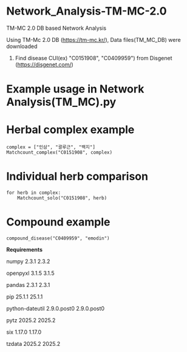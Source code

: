 # Network_Analysis-TM-MC-2.0
TM-MC 2.0 DB based Network Analysis

Using TM-Mc 2.0 DB (https://tm-mc.kr/), Data files(TM_MC_DB) were downloaded 

1. Find disease CUI(ex) "C0151908", "C0409959") from Disgenet (https://disgenet.com/)

# Example usage in **Network Analysis(TM_MC).py**
   
   # Herbal complex example
    complex = ["인삼", "괄루근", "백지"]
    Matchcount_complex("C0151908", complex)

# Individual herb comparison
    for herb in complex:
        Matchcount_solo("C0151908", herb)

# Compound example
    compound_disease("C0409959", "emodin")

**Requirements**

numpy	2.3.1	2.3.2

openpyxl	3.1.5	3.1.5

pandas	2.3.1	2.3.1

pip	25.1.1	25.1.1

python-dateutil	2.9.0.post0	2.9.0.post0

pytz	2025.2	2025.2

six	1.17.0	1.17.0

tzdata	2025.2	2025.2
